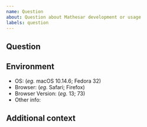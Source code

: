 ```yaml
---
name: Question
about: Question about Mathesar development or usage
labels: question
---
```


## Question

## Environment
 - OS: (_eg._ macOS 10.14.6; Fedora 32)
 - Browser: (_eg._ Safari; Firefox)
 - Browser Version: (_eg._ 13; 73)
 - Other info:

## Additional context
<!-- Add any other context about the problem or screenshots here. -->
